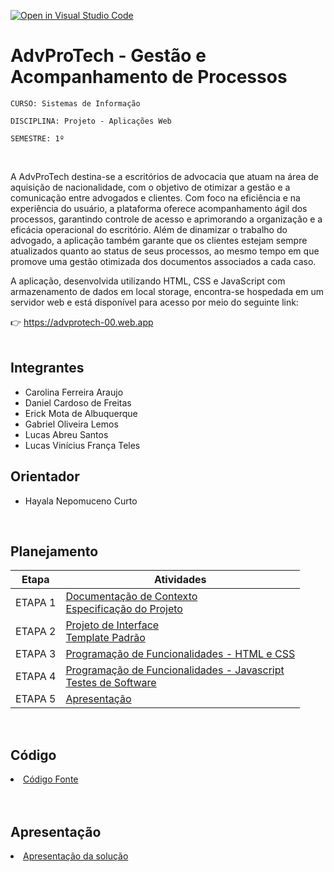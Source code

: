 [![Open in Visual Studio Code](https://classroom.github.com/assets/open-in-vscode-2e0aaae1b6195c2367325f4f02e2d04e9abb55f0b24a779b69b11b9e10269abc.svg)](https://classroom.github.com/online_ide?assignment_repo_id=15697187&assignment_repo_type=AssignmentRepo)
# AdvProTech - Gestão e Acompanhamento de Processos

`CURSO: Sistemas de Informação`

`DISCIPLINA: Projeto - Aplicações Web`

`SEMESTRE: 1º`

<br>

A AdvProTech destina-se a escritórios de advocacia que atuam na área de aquisição de nacionalidade, com o objetivo de otimizar a gestão e a comunicação entre advogados e clientes. Com foco na eficiência e na experiência do usuário, a plataforma oferece acompanhamento ágil dos processos, garantindo controle de acesso e aprimorando a organização e a eficácia operacional do escritório. Além de dinamizar o trabalho do advogado, a aplicação também garante que os clientes estejam sempre atualizados quanto ao status de seus processos, ao mesmo tempo em que promove uma gestão otimizada dos documentos associados a cada caso.
<br>

A aplicação, desenvolvida utilizando HTML, CSS e JavaScript com armazenamento de dados em local storage, encontra-se hospedada em um servidor web e está disponível para acesso por meio do seguinte link: 
<br>

👉 https://advprotech-00.web.app     
<br>


## Integrantes

* Carolina Ferreira Araujo
* Daniel Cardoso de Freitas
* Erick Mota de Albuquerque
* Gabriel Oliveira Lemos
* Lucas Abreu Santos
* Lucas Vinícius França Teles


## Orientador

* Hayala Nepomuceno Curto

<br>

## Planejamento

| Etapa         | Atividades |
|  :----:   | ----------- |
| ETAPA 1         |[Documentação de Contexto](docs/context.md) <br> [Especificação do Projeto](docs/especification.md) |
| ETAPA 2         |[Projeto de Interface](docs/interface.md) <br> [Template Padrão](docs/template.md) |
| ETAPA 3         |[Programação de Funcionalidades - HTML e CSS](docs/development.md) |
| ETAPA 4        |[Programação de Funcionalidades - Javascript](docs/development.md) <br> [Testes de Software ](docs/tests.md) |
| ETAPA 5         | [Apresentação](presentation/README.md) |

<br>

## Código

<li><a href="src/README.md"> Código Fonte</a></li>

<br>


<br>

## Apresentação

<li><a href="presentation/README.md"> Apresentação da solução</a></li>
